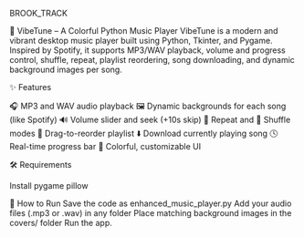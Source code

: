 BROOK_TRACK

🎵 VibeTune – A Colorful Python Music Player
VibeTune is a modern and vibrant desktop music player built using Python, Tkinter, and Pygame. Inspired by Spotify, it supports MP3/WAV playback, volume and progress control, shuffle, repeat, playlist reordering, song downloading, and dynamic background images per song.

✨ Features

🎧 MP3 and WAV audio playback
🖼 Dynamic backgrounds for each song (like Spotify)
🔊 Volume slider and seek (+10s skip)
🔁 Repeat and 🔀 Shuffle modes
📃 Drag-to-reorder playlist
⬇️ Download currently playing song
🕓 Real-time progress bar
🎨 Colorful, customizable UI

🛠 Requirements

Install pygame pillow


🚀 How to Run
Save the code as enhanced_music_player.py
Add your audio files (.mp3 or .wav) in any folder
Place matching background images in the covers/ folder
Run the app.


